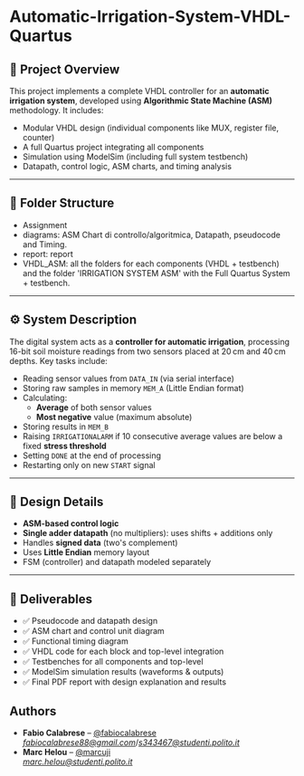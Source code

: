 # Automatic-Irrigation-System-VHDL-Quartus

## 🧠 Project Overview

This project implements a complete VHDL controller for an **automatic irrigation system**, developed using **Algorithmic State Machine (ASM)** methodology. It includes:

- Modular VHDL design (individual components like MUX, register file, counter)
- A full Quartus project integrating all components
- Simulation using ModelSim (including full system testbench)
- Datapath, control logic, ASM charts, and timing analysis

---

## 📁 Folder Structure

- Assignment
- diagrams: ASM Chart di controllo/algoritmica, Datapath, pseudocode and Timing.
- report: report
- VHDL_ASM: all the folders for each components (VHDL + testbench) and the folder 'IRRIGATION SYSTEM ASM' with the Full Quartus System + testbench.

---

## ⚙️ System Description

The digital system acts as a **controller for automatic irrigation**, processing 16-bit soil moisture readings from two sensors placed at 20 cm and 40 cm depths. Key tasks include:

- Reading sensor values from `DATA_IN` (via serial interface)
- Storing raw samples in memory `MEM_A` (Little Endian format)
- Calculating:
  - **Average** of both sensor values
  - **Most negative** value (maximum absolute)
- Storing results in `MEM_B`
- Raising `IRRIGATIONALARM` if 10 consecutive average values are below a fixed **stress threshold**
- Setting `DONE` at the end of processing
- Restarting only on new `START` signal

---

## 🧩 Design Details

- **ASM-based control logic**
- **Single adder datapath** (no multipliers): uses shifts + additions only
- Handles **signed data** (two's complement)
- Uses **Little Endian** memory layout
- FSM (controller) and datapath modeled separately

---

## 📐 Deliverables

- ✅ Pseudocode and datapath design
- ✅ ASM chart and control unit diagram
- ✅ Functional timing diagram
- ✅ VHDL code for each block and top-level integration
- ✅ Testbenches for all components and top-level
- ✅ ModelSim simulation results (waveforms & outputs)
- ✅ Final PDF report with design explanation and results

## Authors

- **Fabio Calabrese** – [@fabiocalabrese](https://github.com/fabiocalabrese)  
  *fabiocalabrese88@gmail.com*/*s343467@studenti.polito.it*  
- **Marc Helou** – [@marcuji](https://github.com/marcuji)  
  *marc.helou@studenti.polito.it*
